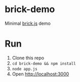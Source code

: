 # brick-demo

Minimal [brick.js][brk] demo

# Run

1. Clone this repo
2. `cd brick-demo && npm install`
3. `node app.js`
4. Open <http://localhost:3000>

[brk]: https://github.com/harttle/brick.js
